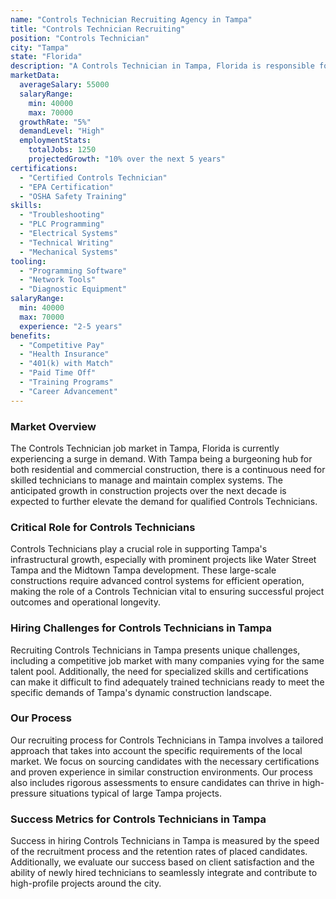 ```yaml
---
name: "Controls Technician Recruiting Agency in Tampa"
title: "Controls Technician Recruiting"
position: "Controls Technician"
city: "Tampa"
state: "Florida"
description: "A Controls Technician in Tampa, Florida is responsible for maintaining, diagnosing, and repairing industrial control systems."
marketData:
  averageSalary: 55000
  salaryRange:
    min: 40000
    max: 70000
  growthRate: "5%"
  demandLevel: "High"
  employmentStats:
    totalJobs: 1250
    projectedGrowth: "10% over the next 5 years"
certifications:
  - "Certified Controls Technician"
  - "EPA Certification"
  - "OSHA Safety Training"
skills:
  - "Troubleshooting"
  - "PLC Programming"
  - "Electrical Systems"
  - "Technical Writing"
  - "Mechanical Systems"
tooling:
  - "Programming Software"
  - "Network Tools"
  - "Diagnostic Equipment"
salaryRange:
  min: 40000
  max: 70000
  experience: "2-5 years"
benefits:
  - "Competitive Pay"
  - "Health Insurance"
  - "401(k) with Match"
  - "Paid Time Off"
  - "Training Programs"
  - "Career Advancement"
---
```


### Market Overview
The Controls Technician job market in Tampa, Florida is currently experiencing a surge in demand. With Tampa being a burgeoning hub for both residential and commercial construction, there is a continuous need for skilled technicians to manage and maintain complex systems. The anticipated growth in construction projects over the next decade is expected to further elevate the demand for qualified Controls Technicians.

### Critical Role for Controls Technicians
Controls Technicians play a crucial role in supporting Tampa's infrastructural growth, especially with prominent projects like Water Street Tampa and the Midtown Tampa development. These large-scale constructions require advanced control systems for efficient operation, making the role of a Controls Technician vital to ensuring successful project outcomes and operational longevity.

### Hiring Challenges for Controls Technicians in Tampa
Recruiting Controls Technicians in Tampa presents unique challenges, including a competitive job market with many companies vying for the same talent pool. Additionally, the need for specialized skills and certifications can make it difficult to find adequately trained technicians ready to meet the specific demands of Tampa's dynamic construction landscape.

### Our Process
Our recruiting process for Controls Technicians in Tampa involves a tailored approach that takes into account the specific requirements of the local market. We focus on sourcing candidates with the necessary certifications and proven experience in similar construction environments. Our process also includes rigorous assessments to ensure candidates can thrive in high-pressure situations typical of large Tampa projects.

### Success Metrics for Controls Technicians in Tampa
Success in hiring Controls Technicians in Tampa is measured by the speed of the recruitment process and the retention rates of placed candidates. Additionally, we evaluate our success based on client satisfaction and the ability of newly hired technicians to seamlessly integrate and contribute to high-profile projects around the city.